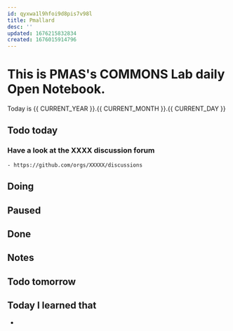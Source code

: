 ```yaml
---
id: qyxwa1l9hfoi9d8pis7v98l
title: Pmallard
desc: ''
updated: 1676215832834
created: 1676015914796
---
```


# This is PMAS's COMMONS Lab daily Open Notebook.

Today is {{ CURRENT_YEAR }}.{{ CURRENT_MONTH }}.{{ CURRENT_DAY }}

## Todo today

### Have a look at the XXXX discussion forum
    - https://github.com/orgs/XXXXX/discussions
###
###

## Doing

## Paused

## Done

## Notes

## Todo tomorrow

###
###
###


## Today I learned that

- 